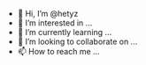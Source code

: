 - 👋 Hi, I’m @hetyz
- 👀 I’m interested in ...
- 🌱 I’m currently learning ...
- 💞️ I’m looking to collaborate on ...
- 📫 How to reach me ...

<!---
hetyz/hetyz is a ✨ special ✨ repository because its `README.md` (this file) appears on your GitHub profile.
You can click the Preview link to take a look at your changes.
--->

